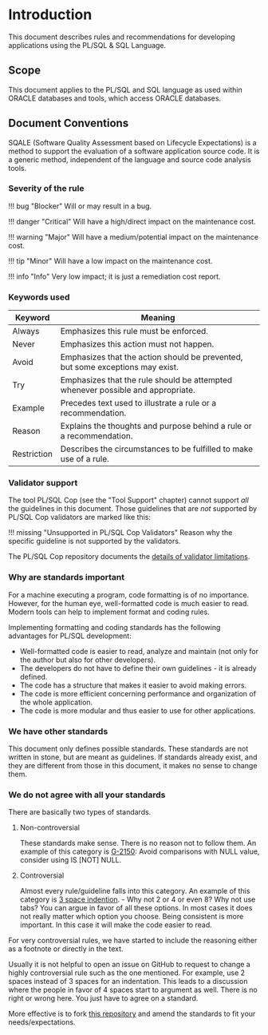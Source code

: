# Introduction

This document describes rules and recommendations for developing applications using the PL/SQL & SQL Language.

## Scope

This document applies to the PL/SQL and SQL language as used within ORACLE databases and tools, which access ORACLE databases.

## Document Conventions

SQALE (Software Quality Assessment based on Lifecycle Expectations) is a method to support the evaluation of a software application source code. It is a generic method, independent of the language and source code analysis tools.

### Severity of the rule

!!! bug "Blocker"
    Will or may result in a bug.

!!! danger "Critical"
    Will have a high/direct impact on the maintenance cost.

!!! warning "Major"
    Will have a medium/potential impact on the maintenance cost.

!!! tip "Minor"
    Will have a low impact on the maintenance cost.

!!! info "Info"
    Very low impact; it is just a remediation cost report.

### Keywords used

| Keyword     | Meaning                                                                         |
|-------------|---------------------------------------------------------------------------------|
| Always      | Emphasizes this rule must be enforced.                                          |
| Never       | Emphasizes this action must not happen.                                         |
| Avoid       | Emphasizes that the action should be prevented, but some exceptions may exist.  |
| Try         | Emphasizes that the rule should be attempted whenever possible and appropriate. |
| Example     | Precedes text used to illustrate a rule or a recommendation.                    |
| Reason      | Explains the thoughts and purpose behind a rule or a recommendation.            |
| Restriction | Describes the circumstances to be fulfilled to make use of a rule.              |

### Validator support

The tool PL/SQL Cop (see the "Tool Support" chapter) cannot support *all* the guidelines in this document. Those guidelines that are *not* supported by PL/SQL Cop validators are marked like this:

!!! missing "Unsupported in PL/SQL Cop Validators"
    Reason why the specific guideline is not supported by the validators.

The PL/SQL Cop repository documents the [details of validator limitations](https://github.com/Trivadis/plsql-cop-cli/blob/main/validator-limitations.md#guidelines).

### Why are standards important

For a machine executing a program, code formatting is of no importance. However, for the human eye, well-formatted code is much easier to read. Modern tools can help to implement format and coding rules.

Implementing formatting and coding standards has the following advantages for PL/SQL development:

* Well-formatted code is easier to read, analyze and maintain (not only for the author but also for other developers).
* The developers do not have to define their own guidelines - it is already defined.
* The code has a structure that makes it easier to avoid making errors.
* The code is more efficient concerning performance and organization of the whole application.
* The code is more modular and thus easier to use for other applications.

### We have other standards

This document only defines possible standards. These standards are not written in stone, but are meant as guidelines. If standards already exist, and they are different from those in this document, it makes no sense to change them.

### We do not agree with all your standards

There are basically two types of standards.

1. Non-controversial

    These standards make sense. There is no reason not to follow them. An example of this category is [G-2150](../../4-language-usage/2-variables-and-types/1-general/g-2150): Avoid comparisons with NULL value, consider using IS [NOT] NULL.

2. Controversial

    Almost every rule/guideline falls into this category. An example of this category is [3 space indention](../../3-coding-style/coding-style/#rules). - Why not 2 or 4 or even 8? Why not use tabs? You can argue in favor of all these options. In most cases it does not really matter which option you choose. Being consistent is more important. In this case it will make the code easier to read.

For very controversial rules, we have started to include the reasoning either as a footnote or directly in the text.

Usually it is not helpful to open an issue on GitHub to request to change a highly controversial rule such as the one mentioned. For example, use 2 spaces instead of 3 spaces for an indentation. This leads to a discussion where the people in favor of 4 spaces start to argument as well. There is no right or wrong here. You just have to agree on a standard.

More effective is to fork [this repository](https://github.com/Trivadis/plsql-and-sql-coding-guidelines) and amend the standards to fit your needs/expectations.
